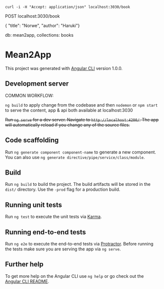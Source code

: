 `curl -i -H "Accept: application/json" localhost:3030/book`

POST localhost:3030/book

{ "title": "Norwe", "author": "Haruki"}

db: mean2app, 
collections: books

# Mean2App

This project was generated with [Angular CLI](https://github.com/angular/angular-cli) version 1.0.0.

## Development server

COMMON WORKFLOW:

`ng build` to apply change from the codebase and then `nodemon` or `npm start` to serve the content, app & api both available at localhost:3030

~~Run `ng serve` for a dev server. Navigate to `http://localhost:4200/`. The app will automatically reload if you change any of the source files.~~

## Code scaffolding

Run `ng generate component component-name` to generate a new component. You can also use `ng generate directive/pipe/service/class/module`.

## Build

Run `ng build` to build the project. The build artifacts will be stored in the `dist/` directory. Use the `-prod` flag for a production build.

## Running unit tests

Run `ng test` to execute the unit tests via [Karma](https://karma-runner.github.io).

## Running end-to-end tests

Run `ng e2e` to execute the end-to-end tests via [Protractor](http://www.protractortest.org/).
Before running the tests make sure you are serving the app via `ng serve`.

## Further help

To get more help on the Angular CLI use `ng help` or go check out the [Angular CLI README](https://github.com/angular/angular-cli/blob/master/README.md).
